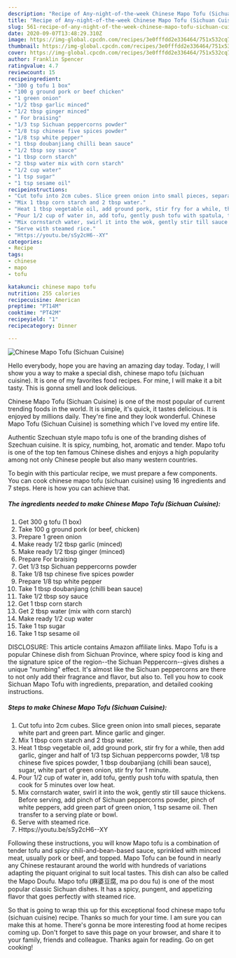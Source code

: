 ```yaml
---
description: "Recipe of Any-night-of-the-week Chinese Mapo Tofu (Sichuan Cuisine)"
title: "Recipe of Any-night-of-the-week Chinese Mapo Tofu (Sichuan Cuisine)"
slug: 561-recipe-of-any-night-of-the-week-chinese-mapo-tofu-sichuan-cuisine
date: 2020-09-07T13:48:29.310Z
image: https://img-global.cpcdn.com/recipes/3e0fffdd2e336464/751x532cq70/chinese-mapo-tofu-sichuan-cuisine-recipe-main-photo.jpg
thumbnail: https://img-global.cpcdn.com/recipes/3e0fffdd2e336464/751x532cq70/chinese-mapo-tofu-sichuan-cuisine-recipe-main-photo.jpg
cover: https://img-global.cpcdn.com/recipes/3e0fffdd2e336464/751x532cq70/chinese-mapo-tofu-sichuan-cuisine-recipe-main-photo.jpg
author: Franklin Spencer
ratingvalue: 4.7
reviewcount: 15
recipeingredient:
- "300 g tofu 1 box"
- "100 g ground pork or beef chicken"
- "1 green onion"
- "1/2 tbsp garlic minced"
- "1/2 tbsp ginger minced"
- " For braising"
- "1/3 tsp Sichuan peppercorns powder"
- "1/8 tsp chinese five spices powder"
- "1/8 tsp white pepper"
- "1 tbsp doubanjiang chilli bean sauce"
- "1/2 tbsp soy sauce"
- "1 tbsp corn starch"
- "2 tbsp water mix with corn starch"
- "1/2 cup water"
- "1 tsp sugar"
- "1 tsp sesame oil"
recipeinstructions:
- "Cut tofu into 2cm cubes. Slice green onion into small pieces, separate white part and green part. Mince garlic and ginger."
- "Mix 1 tbsp corn starch and 2 tbsp water."
- "Heat 1 tbsp vegetable oil, add ground pork, stir fry for a while, then add garlic, ginger and half of 1/3 tsp Sichuan peppercorns powder, 1/8 tsp chinese five spices powder, 1 tbsp doubanjiang (chilli bean sauce), sugar, white part of green onion, stir fry for 1 minute."
- "Pour 1/2 cup of water in, add tofu, gently push tofu with spatula, then cook for 5 minutes over low heat."
- "Mix cornstarch water, swirl it into the wok, gently stir till sauce thickens. Before serving, add pinch of Sichuan peppercorns powder, pinch of white peppers, add green part of green onion, 1 tsp sesame oil. Then transfer to a serving plate or bowl."
- "Serve with steamed rice."
- "Https://youtu.be/sSy2cH6--XY"
categories:
- Recipe
tags:
- chinese
- mapo
- tofu

katakunci: chinese mapo tofu 
nutrition: 255 calories
recipecuisine: American
preptime: "PT14M"
cooktime: "PT42M"
recipeyield: "1"
recipecategory: Dinner

---
```



![Chinese Mapo Tofu (Sichuan Cuisine)](https://img-global.cpcdn.com/recipes/3e0fffdd2e336464/751x532cq70/chinese-mapo-tofu-sichuan-cuisine-recipe-main-photo.jpg)

Hello everybody, hope you are having an amazing day today. Today, I will show you a way to make a special dish, chinese mapo tofu (sichuan cuisine). It is one of my favorites food recipes. For mine, I will make it a bit tasty. This is gonna smell and look delicious.

Chinese Mapo Tofu (Sichuan Cuisine) is one of the most popular of current trending foods in the world. It is simple, it's quick, it tastes delicious. It is enjoyed by millions daily. They're fine and they look wonderful. Chinese Mapo Tofu (Sichuan Cuisine) is something which I've loved my entire life.

Authentic Szechuan style mapo tofu is one of the branding dishes of Szechuan cuisine. It is spicy, numbing, hot, aromatic and tender. Mapo tofu is one of the top ten famous Chinese dishes and enjoys a high popularity among not only Chinese people but also many western countries.


To begin with this particular recipe, we must prepare a few components. You can cook chinese mapo tofu (sichuan cuisine) using 16 ingredients and 7 steps. Here is how you can achieve that.

<!--inarticleads1-->

##### The ingredients needed to make Chinese Mapo Tofu (Sichuan Cuisine):

1. Get 300 g tofu (1 box)
1. Take 100 g ground pork (or beef, chicken)
1. Prepare 1 green onion
1. Make ready 1/2 tbsp garlic (minced)
1. Make ready 1/2 tbsp ginger (minced)
1. Prepare  For braising
1. Get 1/3 tsp Sichuan peppercorns powder
1. Take 1/8 tsp chinese five spices powder
1. Prepare 1/8 tsp white pepper
1. Take 1 tbsp doubanjiang (chilli bean sauce)
1. Take 1/2 tbsp soy sauce
1. Get 1 tbsp corn starch
1. Get 2 tbsp water (mix with corn starch)
1. Make ready 1/2 cup water
1. Take 1 tsp sugar
1. Take 1 tsp sesame oil


DISCLOSURE: This article contains Amazon affiliate links. Mapo Tofu is a popular Chinese dish from Sichuan Province, where spicy food is king and the signature spice of the region--the Sichuan Peppercorn--gives dishes a unique &#34;numbing&#34; effect. It&#39;s almost like the Sichuan peppercorns are there to not only add their fragrance and flavor, but also to. Tell you how to cook Sichuan Mapo Tofu with ingredients, preparation, and detailed cooking instructions. 

<!--inarticleads2-->

##### Steps to make Chinese Mapo Tofu (Sichuan Cuisine):

1. Cut tofu into 2cm cubes. Slice green onion into small pieces, separate white part and green part. Mince garlic and ginger.
1. Mix 1 tbsp corn starch and 2 tbsp water.
1. Heat 1 tbsp vegetable oil, add ground pork, stir fry for a while, then add garlic, ginger and half of 1/3 tsp Sichuan peppercorns powder, 1/8 tsp chinese five spices powder, 1 tbsp doubanjiang (chilli bean sauce), sugar, white part of green onion, stir fry for 1 minute.
1. Pour 1/2 cup of water in, add tofu, gently push tofu with spatula, then cook for 5 minutes over low heat.
1. Mix cornstarch water, swirl it into the wok, gently stir till sauce thickens. Before serving, add pinch of Sichuan peppercorns powder, pinch of white peppers, add green part of green onion, 1 tsp sesame oil. Then transfer to a serving plate or bowl.
1. Serve with steamed rice.
1. Https://youtu.be/sSy2cH6--XY


Following these instructions, you will know Mapo tofu is a combination of tender tofu and spicy chili-and-bean-based sauce, sprinkled with minced meat, usually pork or beef, and topped. Mapo Tofu can be found in nearly any Chinese restaurant around the world with hundreds of variations adapting the piquant original to suit local tastes. This dish can also be called the Mapo Doufu. Mapo tofu (麻婆豆腐, ma po dou fu) is one of the most popular classic Sichuan dishes. It has a spicy, pungent, and appetizing flavor that goes perfectly with steamed rice. 

So that is going to wrap this up for this exceptional food chinese mapo tofu (sichuan cuisine) recipe. Thanks so much for your time. I am sure you can make this at home. There's gonna be more interesting food at home recipes coming up. Don't forget to save this page on your browser, and share it to your family, friends and colleague. Thanks again for reading. Go on get cooking!
